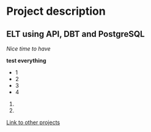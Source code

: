 # Project description

## ELT using API, DBT and PostgreSQL

*Nice time to have*

**test everything**
- 1
- 2
- 3
- 4

1) 
2)

[Link to other projects](https://www.google.com)

